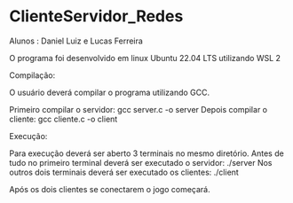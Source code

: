 # ClienteServidor_Redes

Alunos : Daniel Luiz e Lucas Ferreira

O programa foi desenvolvido em linux Ubuntu 22.04 LTS utilizando WSL 2 

Compilação:

O usuário deverá compilar o programa utilizando GCC.

Primeiro compilar o servidor: gcc server.c -o server
Depois compilar o cliente: gcc cliente.c -o client

Execução:

Para execução deverá ser aberto 3 terminais no mesmo diretório.
Antes de tudo no primeiro terminal deverá ser executado o servidor: ./server
Nos outros dois terminais deverá ser executado os clientes: ./client

Após os dois clientes se conectarem o jogo começará.